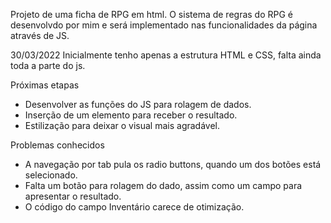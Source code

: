 Projeto de uma ficha de RPG em html.
O sistema de regras do RPG é desenvolvdo por mim e será implementado nas funcionalidades da página através de JS.

30/03/2022
Inicialmente tenho apenas a estrutura HTML e CSS, falta ainda toda a parte do js. 

Próximas etapas
- Desenvolver as funções do JS para rolagem de dados.
- Inserção de um elemento para receber o resultado. 
- Estilização para deixar o visual mais agradável.

Problemas conhecidos
- A navegação por tab pula os radio buttons, quando um dos botões está selecionado.
- Falta um botão para rolagem do dado, assim como um campo para apresentar o resultado.
- O código do campo Inventário carece de otimização. 
